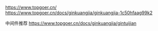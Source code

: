 https://www.topgoer.cn/
https://www.topgoer.cn/docs/ginkuangjia/ginkuangjia-1c50hfaag99k2

中间件推荐
https://www.topgoer.cn/docs/ginkuangjia/gintuijian
